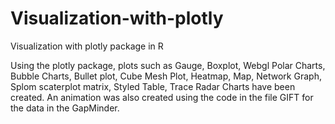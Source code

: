 # Visualization-with-plotly
Visualization with plotly package in R

Using the plotly package, plots such as Gauge, Boxplot, Webgl Polar Charts, Bubble Charts, Bullet plot, Cube Mesh Plot, Heatmap, Map, Network Graph, Splom scaterplot matrix, Styled Table, Trace Radar Charts have been created.
An animation was also created using the code in the file GIFT for the data in the GapMinder.
